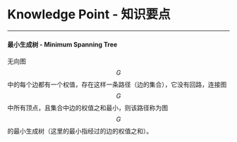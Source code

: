 # Knowledge Point - 知识要点

--------

#### 最小生成树 - Minimum Spanning Tree

无向图$$ G $$中的每个边都有一个权值，存在这样一条路径（边的集合），它没有回路，连接图$$ G $$中所有顶点，且集合中边的权值之和最小，则该路径称为图$$ G $$的最小生成树（这里的最小指经过的边的权值之和）。

